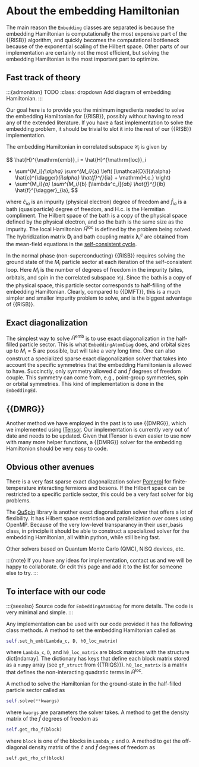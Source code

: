 # About the embedding Hamiltonian

The main reason the `Embedding` classes are separated is because the embedding 
Hamiltonian is computationally the most expensive part of the {{RISB}} 
algorithm, and quickly becomes the computational bottleneck because of the 
exponential scaling of the Hilbert space. Other parts of our implementation 
are certainly not the most efficient, but solving the embedding Hamiltonian 
is the most important part to optimize.

## Fast track of theory

:::{admonition} TODO
:class: dropdown
Add diagram of embedding Hamiltonian.
:::

Our goal here is to provide you the minimum ingredients needed to solve the 
embedding Hamiltonian for {{RISB}}, possibly without having to read any of the 
extended literature. If you have a fast implementation to solve the embedding 
problem, it should be trivial to slot it into the rest of our {{RISB}} 
implementation.

The embedding Hamiltonian in correlated subspace $\mathcal{C}_i$ is given by 

$$
\hat{H}^{\mathrm{emb}}_i = \hat{H}^{\mathrm{loc}}_i
+ \sum^{M_i}_{\alpha} \sum^{M_i}_{a} \left( [\mathcal{D}_i]_{a\alpha} 
\hat{c}^{\dagger}_{i\alpha} \hat{f}^{}_{ia} + \mathrm{H.c.} \right)
+ \sum^{M_i}_{a} \sum^{M_i}_{b} [\lambda^c_i]_{ab} 
\hat{f}^{}_{ib} \hat{f}^{\dagger}_{ia},
$$

where $\hat{c}_{i\alpha}$ is an impurity (physical electron) degree of freedom 
and $\hat{f}_{ia}$ is a bath (quasiparticle) degree of freedom, and 
$\mathrm{H.c.}$ is the Hermitian compliment. The Hilbert 
space of the bath is a copy of the physical space defined by the physical 
electron, and so the bath is the same size as the impurity. The local 
Hamiltonian $\hat{H}^{\mathrm{loc}}$ is defined by the problem being solved. 
The hybridization matrix $\mathbf{D}_i$ and bath coupling matrix 
$\mathbf{\lambda}^c_i$ are obtained from the mean-field equations in the 
[self-consistent cycle](../tutorial/self-consistent.md). 

In the normal phase (non-superconducting) {{RISB}} requires solving the ground 
state of the $M_i$ particle sector at each iteration of the self-consistent 
loop. Here $M_i$ is the number of degrees of freedom in the impurity 
(sites, orbitals, and spin in the correlated subspace $\mathcal{C}_i$). Since 
the bath is a copy of the physical space, this particle sector 
corresponds to half-filling of the embedding Hamiltonian. Clearly, 
compared to {{DMFT}}, this is a much simpler and smaller impurity problem to 
solve, and is the biggest advantage of {{RISB}}.

## Exact diagonalization

The simplest way to solve $\hat{H}^{\mathrm{emb}}$ is to use 
exact diagonalization in the half-filled particle sector. This is what 
`EmbeddingAtomDiag` does, and orbital sizes up to $M_i = 5$ are possible, but 
will take a very long time. 
One can also construct a specialized sparse exact diagonalization solver that 
takes into account the specific symmetries that the embedding Hamiltonian is 
allowed to have. Succinctly, only symmetry allowed $\hat{c}$ and $\hat{f}$ 
degrees of freedom couple. This symmetry can come from, e.g., point-group 
symmetries, spin or orbital symmetries. This kind of implementation is done in 
the `EmbeddingEd`.

## {{DMRG}}

Another method we have employed in the past is to use {{DMRG}}, which we 
implemented using [ITensor](https://itensor.org/). Our implementation is 
currently very out of date and needs to be updated. Given that 
ITensor is even easier to use now with many more helper functions, a {{DMRG}} 
solver for the embedding Hamiltonion should be very easy to code.

## Obvious other avenues

There is a very fast sparse exact diagonalization solver 
[Pomerol](https://aeantipov.github.io/pomerol/) for finite-temperature 
interacting fermions and bosons. If the Hilbert space can be restricted 
to a specific particle sector, this could be a very fast solver for big 
problems.

The [QuSpin](https://quspin.github.io/QuSpin/) library is another exact 
diagonalization solver that offers a lot of flexibility. It has Hilbert 
space restriction and parallelization over cores using OpenMP. Because 
of the very low-level transparancy in their user_basis class, in principle 
it should be able to construct a specialized solver for the embedding 
Hamiltonian, all within python, while still being fast.

Other solvers based on Quantum Monte Carlo (QMC), NISQ devices, etc.

:::{note}
If you have any ideas for implementation, contact us and we will be happy 
to collaborate. Or edit this page and add it to the list for someone else 
to try.
:::

## To interface with our code

:::{seealso}
Source code for `EmbeddingAtomDiag` for more details. The code is very 
minimal and simple.
:::

Any implementation can be used with our code provided it has the following 
class methods. A method to set the embedding Hamiltonian called as

```python
self.set_h_emb(Lambda_c, D, h0_loc_matrix)
```

where `Lambda_c`, `D`, and `h0_loc_matrix` are block matrices with the structure 
dict[ndarray]. The dictionary has keys that define each block matrix stored as 
a `numpy` array (see `gf_struct` from {{TRIQS}}). 
`h0_loc_matrix` is a matrix that defines the non-interacting quadratic terms in 
$\hat{H}^{\mathrm{loc}}$.

A method to solve the Hamiltonian for the ground-state in the half-filled 
particle sector called as 

```python
self.solve(**kwargs)
```

where `kwargs` are parameters the solver takes. A method to get the density 
matrix of the $\hat{f}$ degrees of freedom as 

```python
self.get_rho_f(block)
```

where `block` is one of the blocks in `Lambda_c` and `D`. A method to get the 
off-diagonal density matrix of the $\hat{c}$ and $\hat{f}$ degrees of freedom 
as 

```
self.get_rho_cf(block)
```